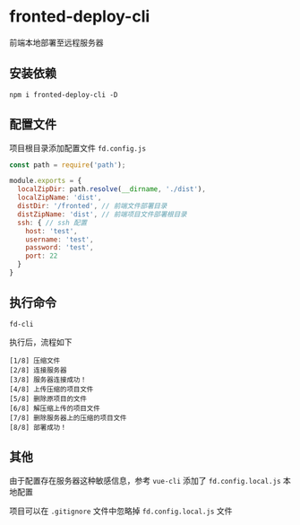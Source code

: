# fronted-deploy-cli

前端本地部署至远程服务器

## 安装依赖

```
npm i fronted-deploy-cli -D

```

## 配置文件

项目根目录添加配置文件 `fd.config.js`

```js
const path = require('path');

module.exports = {
  localZipDir: path.resolve(__dirname, './dist'),
  localZipName: 'dist',
  distDir: '/fronted', // 前端文件部署目录
  distZipName: 'dist', // 前端项目文件部署根目录
  ssh: { // ssh 配置
    host: 'test',
    username: 'test',
    password: 'test',
    port: 22
  }
}
```

## 执行命令

```
fd-cli
```

执行后，流程如下

```
[1/8] 压缩文件
[2/8] 连接服务器
[3/8] 服务器连接成功！
[4/8] 上传压缩的项目文件
[5/8] 删除原项目的文件
[6/8] 解压缩上传的项目文件
[7/8] 删除服务器上的压缩的项目文件
[8/8] 部署成功！
```

## 其他

由于配置存在服务器这种敏感信息，参考 `vue-cli` 添加了 `fd.config.local.js` 本地配置

项目可以在 `.gitignore` 文件中忽略掉 `fd.config.local.js` 文件